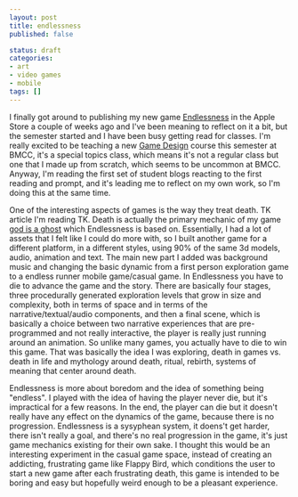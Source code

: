 ```yaml
---
layout: post
title: endlessness
published: false

status: draft
categories:
- art
- video games
- mobile
tags: []
---
```


I finally got around to publishing my new game [Endlessness](https://itunes.apple.com/us/app/endlessness/id1193230381?mt=8) in the Apple Store a couple of weeks ago and I've been meaning to reflect on it a bit, but the semester started and I have been busy getting read for classes.  I'm really excited to be teaching a new [Game Design](https://owenroberts.github.io/mea300/) course this semester at BMCC, it's a special topics class, which means it's not a regular class but one that I made up from scratch, which seems to be uncommon at BMCC.  Anyway, I'm reading the first set of student blogs reacting to the first reading and prompt, and it's leading me to reflect on my own work, so I'm doing this at the same time.

One of the interesting aspects of games is the way they treat death.  TK article I'm reading TK.  Death is actually the primary mechanic of my game [god is a ghost](https://owenribbit.itch.io/giag) which Endlessness is based on.  Essentially, I had a lot of assets that I felt like I could do more with, so I built another game for a different platform, in a different styles, using 90% of the same 3d models, audio, animation and text.  The main new part I added was background music and changing the basic dynamic from a first person exploration game to a endless runner mobile game/casual game.  In Endlessness you have to die to advance the game and the story.  There are basically four stages, three procedurally generated exploration levels that grow in size and complexity, both in terms of space and in terms of the narrative/textual/audio components, and then a final scene, which is basically a choice between two narrative experiences that are pre-programmed and not really interactive, the player is really just running around an animation.  So unlike many games, you actually have to die to win this game.  That was basically the idea I was exploring, death in games vs. death in life and mythology around death, ritual, rebirth, systems of meaning that center around death.

Endlessness is more about boredom and the idea of something being "endless".  I played with the idea of having the player never die, but it's impractical for a few reasons.  In the end, the player can die but it doesn't really have any effect on the dynamics of the game, because there is no progression.  Endlessness is a sysyphean system, it doens't get harder, there isn't really a goal, and there's no real progression in the game, it's just game mechanics existing for their own sake.  I thought this would be an interesting experiment in the casual game space, instead of creating an addicting, frustrating game like Flappy Bird, which conditions the user to start a new game after each frustrating death, this game is intended to be boring and easy but hopefully weird enough to be a pleasant experience.

